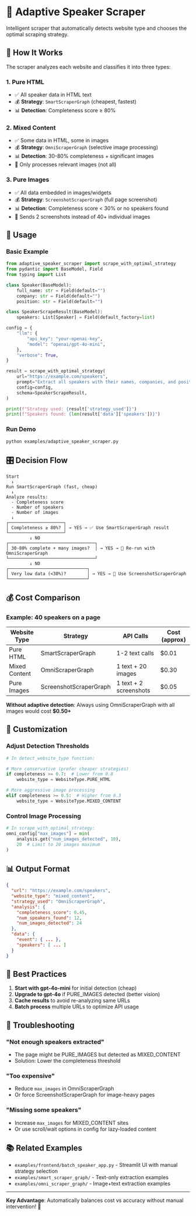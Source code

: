 # 🎯 Adaptive Speaker Scraper

Intelligent scraper that automatically detects website type and chooses the optimal scraping strategy.

## 🧠 How It Works

The scraper analyzes each website and classifies it into three types:

### 1. **Pure HTML**
- ✅ All speaker data in HTML text
- 💰 **Strategy**: `SmartScraperGraph` (cheapest, fastest)
- 📊 **Detection**: Completeness score ≥ 80%

### 2. **Mixed Content**
- ✅ Some data in HTML, some in images
- 💰 **Strategy**: `OmniScraperGraph` (selective image processing)
- 📊 **Detection**: 30-80% completeness + significant images
- 🎯 Only processes relevant images (not all)

### 3. **Pure Images**
- ✅ All data embedded in images/widgets
- 💰 **Strategy**: `ScreenshotScraperGraph` (full page screenshot)
- 📊 **Detection**: Completeness score < 30% or no speakers found
- 🎯 Sends 2 screenshots instead of 40+ individual images

## 🚀 Usage

### Basic Example

```python
from adaptive_speaker_scraper import scrape_with_optimal_strategy
from pydantic import BaseModel, Field
from typing import List

class Speaker(BaseModel):
    full_name: str = Field(default="")
    company: str = Field(default="")
    position: str = Field(default="")

class SpeakerScrapeResult(BaseModel):
    speakers: List[Speaker] = Field(default_factory=list)

config = {
    "llm": {
        "api_key": "your-openai-key",
        "model": "openai/gpt-4o-mini",
    },
    "verbose": True,
}

result = scrape_with_optimal_strategy(
    url="https://example.com/speakers",
    prompt="Extract all speakers with their names, companies, and positions",
    config=config,
    schema=SpeakerScrapeResult,
)

print(f"Strategy used: {result['strategy_used']}")
print(f"Speakers found: {len(result['data']['speakers'])}")
```

### Run Demo

```bash
python examples/adaptive_speaker_scraper.py
```

## 🎛️ Decision Flow

```
Start
  ↓
Run SmartScraperGraph (fast, cheap)
  ↓
Analyze results:
  - Completeness score
  - Number of speakers
  - Number of images
  ↓
┌─────────────────────┐
│ Completeness ≥ 80%? │ → YES → ✅ Use SmartScraperGraph result
└─────────────────────┘
         ↓ NO
┌─────────────────────────────────┐
│ 30-80% complete + many images?  │ → YES → 🔄 Re-run with OmniScraperGraph
└─────────────────────────────────┘
         ↓ NO
┌──────────────────────────────┐
│ Very low data (<30%)?        │ → YES → 📸 Use ScreenshotScraperGraph
└──────────────────────────────┘
```

## 💰 Cost Comparison

### Example: 40 speakers on a page

| Website Type | Strategy | API Calls | Cost (approx) |
|-------------|----------|-----------|---------------|
| Pure HTML | SmartScraperGraph | 1-2 text calls | $0.01 |
| Mixed Content | OmniScraperGraph | 1 text + 20 images | $0.30 |
| Pure Images | ScreenshotScraperGraph | 1 text + 2 screenshots | $0.05 |

**Without adaptive detection**: Always using OmniScraperGraph with all images would cost **$0.50+**

## 🔧 Customization

### Adjust Detection Thresholds

```python
# In detect_website_type function:

# More conservative (prefer cheaper strategies)
if completeness >= 0.7:  # Lower from 0.8
    website_type = WebsiteType.PURE_HTML

# More aggressive image processing
elif completeness >= 0.5:  # Higher from 0.3
    website_type = WebsiteType.MIXED_CONTENT
```

### Control Image Processing

```python
# In scrape_with_optimal_strategy:
omni_config["max_images"] = min(
    analysis.get("num_images_detected", 10),
    20  # Limit to 20 images maximum
)
```

## 📊 Output Format

```json
{
  "url": "https://example.com/speakers",
  "website_type": "mixed_content",
  "strategy_used": "OmniScraperGraph",
  "analysis": {
    "completeness_score": 0.45,
    "num_speakers_found": 12,
    "num_images_detected": 24
  },
  "data": {
    "event": { ... },
    "speakers": [ ... ]
  }
}
```

## 🎯 Best Practices

1. **Start with gpt-4o-mini** for initial detection (cheap)
2. **Upgrade to gpt-4o** if PURE_IMAGES detected (better vision)
3. **Cache results** to avoid re-analyzing same URLs
4. **Batch process** multiple URLs to optimize API usage

## 🐛 Troubleshooting

### "Not enough speakers extracted"
- The page might be PURE_IMAGES but detected as MIXED_CONTENT
- Solution: Lower the completeness threshold

### "Too expensive"
- Reduce `max_images` in OmniScraperGraph
- Or force ScreenshotScraperGraph for image-heavy pages

### "Missing some speakers"
- Increase `max_images` for MIXED_CONTENT sites
- Or use scroll/wait options in config for lazy-loaded content

## 📚 Related Examples

- `examples/frontend/batch_speaker_app.py` - Streamlit UI with manual strategy selection
- `examples/smart_scraper_graph/` - Text-only extraction examples
- `examples/omni_scraper_graph/` - Image+text extraction examples

---

**Key Advantage**: Automatically balances cost vs accuracy without manual intervention! 🎉
